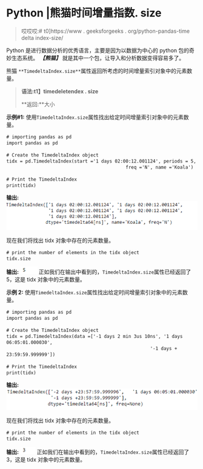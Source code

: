 # Python |熊猫时间增量指数. size

> 哎哎哎:# t0]https://www . geeksforgeeks . org/python-pandas-time delta index-size/

Python 是进行数据分析的优秀语言，主要是因为以数据为中心的 python 包的奇妙生态系统。 ***【熊猫】*** 就是其中一个包，让导入和分析数据变得容易多了。

熊猫 `**TimedeltaIndex.size**`属性返回所考虑的时间增量索引对象中的元素数量。

> **语法:t1】timedeletendex . size**
> 
> **返回:**大小

**示例#1:** 使用`TimedeltaIndex.size`属性找出给定时间增量索引对象中的元素数量。

```
# importing pandas as pd
import pandas as pd

# Create the TimedeltaIndex object
tidx = pd.TimedeltaIndex(start ='1 days 02:00:12.001124', periods = 5,
                                            freq ='N', name ='Koala')

# Print the TimedeltaIndex
print(tidx)
```

**输出:**
![](img/75ab1c0367ba57bef5326586ed03f7f9.png)

现在我们将找出 tidx 对象中存在的元素数量。

```
# print the number of elements in the tidx object
tidx.size
```

**输出:**
![](img/37f69d5bd5342fb85480b66fcd6e6a81.png)
正如我们在输出中看到的，`TimedeltaIndex.size`属性已经返回了 5，这是 tidx 对象中的元素数量。

**示例 2:** 使用`TimedeltaIndex.size`属性找出给定时间增量索引对象中的元素数量。

```
# importing pandas as pd
import pandas as pd

# Create the TimedeltaIndex object
tidx = pd.TimedeltaIndex(data =['-1 days 2 min 3us 10ns', '1 days 06:05:01.000030',
                                                     '-1 days + 23:59:59.999999'])

# Print the TimedeltaIndex
print(tidx)
```

**输出:**
![](img/9fcfc935fbe07b4e4e3e3328815e648a.png)

现在我们将找出 tidx 对象中存在的元素数量。

```
# print the number of elements in the tidx object
tidx.size
```

**输出:**
![](img/347081cc6a873f8cffd23e4d87af7592.png)
正如我们在输出中看到的，`TimedeltaIndex.size`属性已经返回了 3，这是 tidx 对象中的元素数量。